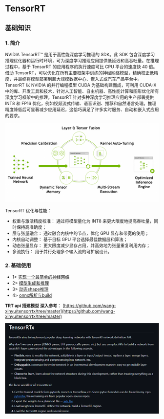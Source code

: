 # TensorRT
## 基础知识

### 1. 简介
NVIDIA TensorRT™ 是用于高性能深度学习推理的 SDK。此 SDK 包含深度学习推理优化器和运行时环境，可为深度学习推理应用提供低延迟和高吞吐量。在推理过程中，基于 TensorRT 的应用程序的执行速度可比 CPU 平台的速度快 40 倍。借助 TensorRT，可以优化在所有主要框架中训练的神经网络模型，精确校正低精度，并最终将模型部署到超大规模数据中心、嵌入式或汽车产品平台中。TensorRT 以 NVIDIA 的并行编程模型 CUDA 为基础构建而成，可利用 CUDA-X 中的库、开发工具和技术，针对人工智能、自主机器、高性能计算和图形优化所有深度学习框架中的推理。TensorRT 针对多种深度学习推理应用的生产部署提供 INT8 和 FP16 优化，例如视频流式传输、语音识别、推荐和自然语言处理。推理精度降低后可显著减少应用延迟，这恰巧满足了许多实时服务、自动和嵌入式应用的要求。

![](./workspace/trt-info.png)

TensorRT 优化与性能：

- 权重与激活精度校准： 通过将模型量化为 INT8 来更大限度地提高吞吐量，同时保持高准确度；
- 层与张量融合： 通过融合内核中的节点，优化 GPU 显存和带宽的使用；
- 内核自动调整： 基于目标 GPU 平台选择最佳数据层和算法；
- 动态张量显存： 更大限度减少显存占用，并高效地为张量重复利用内存；
- 多流执行：     用于并行处理多个输入流的可扩展设计。

### 2. 基础使用

- 1> [实现一个最简单的神经网络](https://github.com/cvdong/TRT/blob/main/Tensorrt%20%E5%9F%BA%E7%A1%80%E7%9F%A5%E8%AF%86/src/base_src_1.cpp)
- 2> [模型生成和推理](https://github.com/cvdong/TRT/blob/main/Tensorrt%20%E5%9F%BA%E7%A1%80%E7%9F%A5%E8%AF%86/src/base_src_2.cpp)
- 3> [动态shape推理](https://github.com/cvdong/TRT/blob/main/Tensorrt%20%E5%9F%BA%E7%A1%80%E7%9F%A5%E8%AF%86/src/base_src_3.cpp)
- 4> [onnx解析与build](https://github.com/cvdong/TensorRT_dong/blob/main/Tensorrt%20%E5%9F%BA%E7%A1%80%E7%9F%A5%E8%AF%86/src/base_src_4.cpp)

**TRT api 搭建模型 深入参考**： [https://github.com/wang-xinyu/tensorrtx/tree/master](https://github.com/wang-xinyu/tensorrtx/tree/master)

![Alt text](./workspace/tensorRTx.jpg)